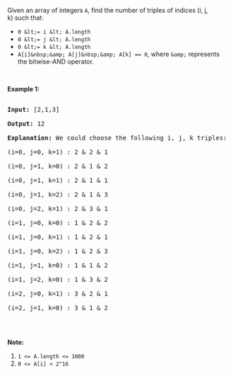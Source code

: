 Given an array of integers `` A ``, find the number of&nbsp;triples of indices (i, j, k)&nbsp;such that:

*   `` 0 &lt;= i &lt; A.length ``
*   `` 0 &lt;= j &lt; A.length ``
*   `` 0 &lt;= k &lt; A.length ``
*   `` A[i]&nbsp;&amp; A[j]&nbsp;&amp; A[k] == 0 ``, where `` &amp; ``&nbsp;represents the bitwise-AND operator.

&nbsp;

__Example 1:__

<pre>
<strong>Input: </strong><span id="example-input-1-1">[2,1,3]</span>
<strong>Output: </strong><span id="example-output-1">12</span>
<strong>Explanation: </strong>We could choose the following i, j, k triples:
(i=0, j=0, k=1) : 2 &amp; 2 &amp; 1
(i=0, j=1, k=0) : 2 &amp; 1 &amp; 2
(i=0, j=1, k=1) : 2 &amp; 1 &amp; 1
(i=0, j=1, k=2) : 2 &amp; 1 &amp; 3
(i=0, j=2, k=1) : 2 &amp; 3 &amp; 1
(i=1, j=0, k=0) : 1 &amp; 2 &amp; 2
(i=1, j=0, k=1) : 1 &amp; 2 &amp; 1
(i=1, j=0, k=2) : 1 &amp; 2 &amp; 3
(i=1, j=1, k=0) : 1 &amp; 1 &amp; 2
(i=1, j=2, k=0) : 1 &amp; 3 &amp; 2
(i=2, j=0, k=1) : 3 &amp; 2 &amp; 1
(i=2, j=1, k=0) : 3 &amp; 1 &amp; 2
</pre>

&nbsp;

__Note:__

<ol><li><code><font face="monospace">1 &lt;= A.length &lt;= 1000</font></code></li><li><code>0 &lt;= A[i] &lt; 2^16</code></li></ol>